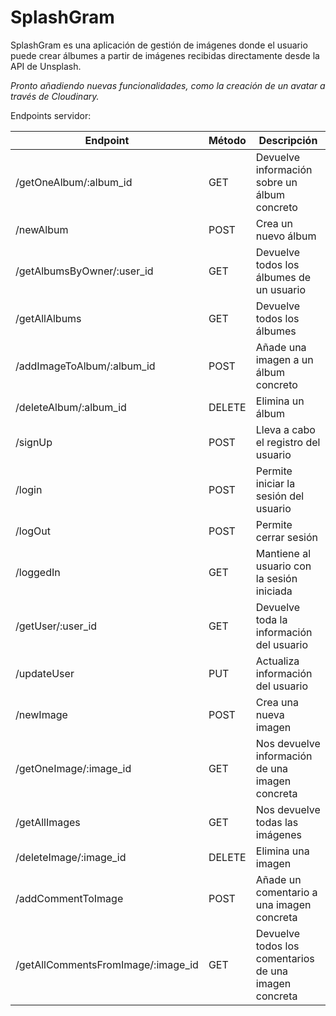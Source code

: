 # SplashGram

SplashGram es una aplicación de gestión de imágenes donde el usuario puede crear álbumes a partir de imágenes recibidas directamente desde la API de Unsplash. 

*Pronto añadiendo nuevas funcionalidades, como la creación de un avatar a través de Cloudinary.*

Endpoints servidor:

| Endpoint | Método | Descripción
| ------------- | ------------- | ------------
| /getOneAlbum/:album_id  | GET  | Devuelve información sobre un álbum concreto
| /newAlbum    |  POST           | Crea un nuevo álbum
| /getAlbumsByOwner/:user_id | GET | Devuelve todos los álbumes de un usuario
| /getAllAlbums  | GET  | Devuelve todos los álbumes
| /addImageToAlbum/:album_id | POST  | Añade una imagen a un álbum concreto
| /deleteAlbum/:album_id     | DELETE  | Elimina un álbum
| /signUp | POST | Lleva a cabo el registro del usuario
| /login  | POST  | Permite iniciar la sesión del usuario
| /logOut  | POST  | Permite cerrar sesión
| /loggedIn     |  GET           | Mantiene al usuario con la sesión iniciada
| /getUser/:user_id | GET | Devuelve toda la información del usuario
| /updateUser  | PUT  | Actualiza información del usuario
| /newImage  | POST  | Crea una nueva imagen
| /getOneImage/:image_id    |  GET           | Nos devuelve información de una imagen concreta
| /getAllImages | GET | Nos devuelve todas las imágenes
| /deleteImage/:image_id  | DELETE  | Elimina una imagen
| /addCommentToImage | POST  | Añade un comentario a una imagen concreta
| /getAllCommentsFromImage/:image_id     |GET  | Devuelve todos los comentarios de una imagen concreta